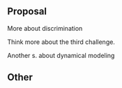 
## Proposal

More about discrimination

Think more about the third challenge.

Another s. about dynamical modeling

## Other

